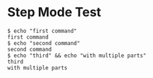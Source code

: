 # Step Mode Test

```cliscore
$ echo "first command"
first command
$ echo "second command"
second command
$ echo "third" && echo "with multiple parts"
third
with multiple parts
```
